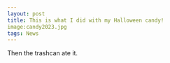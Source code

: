 ```yaml
---
layout: post
title: This is what I did with my Halloween candy!
image:candy2023.jpg
tags: News
---
```

Then the trashcan ate it.

